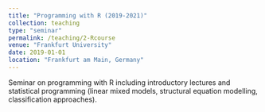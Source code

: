 ```yaml
---
title: "Programming with R (2019-2021)"
collection: teaching
type: "seminar"
permalink: /teaching/2-Rcourse
venue: "Frankfurt University"
date: 2019-01-01
location: "Frankfurt am Main, Germany"
---
```


Seminar on programming with R including introductory lectures and statistical programming (linear mixed models, structural equation modelling, classification approaches). 
